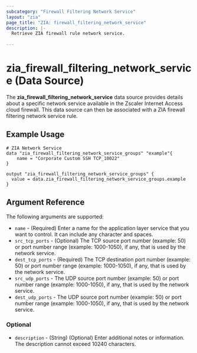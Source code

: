 ```yaml
---
subcategory: "Firewall Filtering Network Service"
layout: "zia"
page_title: "ZIA: firewall_filtering_network_service"
description: |-
  Retrieve ZIA firewall rule network service.
  
---
```


# zia_firewall_filtering_network_service (Data Source)

The **zia_firewall_filtering_network_service** data source provides details about a specific network service available in the Zscaler Internet Access cloud firewall. This data source can then be associated with a ZIA firewall filtering network service rule.

## Example Usage

```hcl
# ZIA Network Service
data "zia_firewall_filtering_network_service_groups" "example"{
    name = "Corporate Custom SSH TCP_10022"
}

output "zia_firewall_filtering_network_service_groups" {
  value = data.zia_firewall_filtering_network_service_groups.example
}
```

## Argument Reference

The following arguments are supported:

* `name` - (Required) Enter a name for the application layer service that you want to control. It can include any character and spaces.
* `src_tcp_ports` - (Optional) The TCP source port number (example: 50) or port number range (example: 1000-1050), if any, that is used by the network service.
* `dest_tcp_ports` - (Required) The TCP destination port number (example: 50) or port number range (example: 1000-1050), if any, that is used by the network service.
* `src_udp_ports` - The UDP source port number (example: 50) or port number range (example: 1000-1050), if any, that is used by the network service.
* `dest_udp_ports` - The UDP source port number (example: 50) or port number range (example: 1000-1050), if any, that is used by the network service.

### Optional

* `description` - (String) (Optional) Enter additional notes or information. The description cannot exceed 10240 characters.
